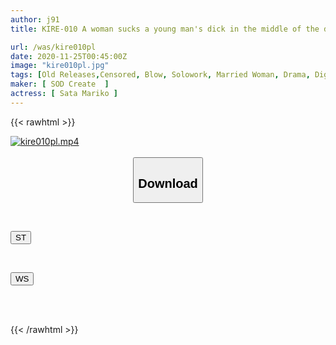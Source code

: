 ```yaml
---
author: j91
title: KIRE-010 A woman sucks a young man's dick in the middle of the day, getting horny and wet. A 41-year-old married woman who has no sex with her husband. She uses her lewd lips to engage in extramarital sex with the college student living next door...! Mariko Sada

url: /was/kire010pl
date: 2020-11-25T00:45:00Z
image: "kire010pl.jpg"
tags: [Old Releases,Censored, Blow, Solowork, Married Woman, Drama, Digital Mosaic	]
maker: [ SOD Create  ]
actress: [ Sata Mariko ]
---
```



{{< rawhtml >}}

<div class="video" data-videoid="4BXKD2QeeyTKe88">
    <a href="javascript:;">
        <img src="/was/kire010pl/kire010pl.jpg" width="WIDTH" height="HEIGHT" alt="kire010pl.mp4" loading="lazy">
    </a>
</div>

<script type="text/javascript" src="https://j91.asia/asset/on-demand-st.js"></script>

<br>
  <link rel="stylesheet" href="https://j91.asia/asset/bs5.css">
  
  <center>
  <button class="btn btn-primary" type="button" data-bs-toggle="collapse" data-bs-target=".multi-collapse" aria-expanded="false" aria-controls="multiCollapseExample1 multiCollapseExample2"><h2>Download</h2></button></center>
</p>
<div class="row">
  <div class="col">
    <div class="collapse multi-collapse" id="multiCollapseExample1">
      <div class="card card-body">
	      	      <br>
<div class="buttons">  
<p><a href="https://streamtape.to/v/4BXKD2QeeyTKe88" target="_blank"><button class="btn-hover color-3"><i class="fa fa-download"></i> ST</button></a></p></div>
    </div>
  </div>
</div>
  <div class="col">
    <div class="collapse multi-collapse" id="multiCollapseExample2">
      <div class="card card-body">
	      <br>
<div class="buttons">
<p><a href="https://wolfstream.tv/tyb06oycn4ss" target="_blank"><button class="btn-hover color-8"><i class="fa fa-download"></i> WS</button></a></p></div>
<br><br>
      </div>
    </div>
  </div>
</div>

{{< /rawhtml >}}